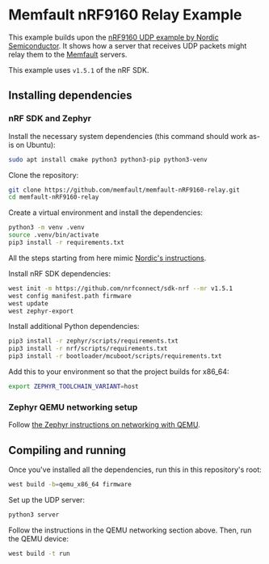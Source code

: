 # Memfault nRF9160 Relay Example

This example builds upon the [nRF9160 UDP example by Nordic
Semiconductor](https://developer.nordicsemi.com/nRF_Connect_SDK/doc/latest/nrf/samples/nrf9160/udp/README.html).
It shows how a server that receives UDP packets might relay them to the
[Memfault](https://memfault.com/) servers.

This example uses `v1.5.1` of the nRF SDK.

## Installing dependencies

### nRF SDK and Zephyr

Install the necessary system dependencies (this command should work as-is on Ubuntu):

```bash
sudo apt install cmake python3 python3-pip python3-venv
```

Clone the repository:

```bash
git clone https://github.com/memfault/memfault-nRF9160-relay.git
cd memfault-nRF9160-relay
```

Create a virtual environment and install the dependencies:

```bash
python3 -m venv .venv
source .venv/bin/activate
pip3 install -r requirements.txt
```

All the steps starting from here mimic [Nordic's instructions](https://developer.nordicsemi.com/nRF_Connect_SDK/doc/latest/nrf/gs_installing.html#get-the-ncs-code).

Install nRF SDK dependencies:

```bash
west init -m https://github.com/nrfconnect/sdk-nrf --mr v1.5.1
west config manifest.path firmware
west update
west zephyr-export
```

Install additional Python dependencies:

```bash
pip3 install -r zephyr/scripts/requirements.txt
pip3 install -r nrf/scripts/requirements.txt
pip3 install -r bootloader/mcuboot/scripts/requirements.txt
```

Add this to your environment so that the project builds for x86_64:

```bash
export ZEPHYR_TOOLCHAIN_VARIANT=host
```

### Zephyr QEMU networking setup

Follow [the Zephyr instructions on networking with QEMU](https://docs.zephyrproject.org/1.14.0/guides/networking/qemu_setup.html#networking-internet).

## Compiling and running

Once you've installed all the dependencies, run this in this repository's root:

```bash
west build -b=qemu_x86_64 firmware
```

Set up the UDP server:

```bash
python3 server
```

Follow the instructions in the QEMU networking section above. Then, run the QEMU device:

```bash
west build -t run
```
